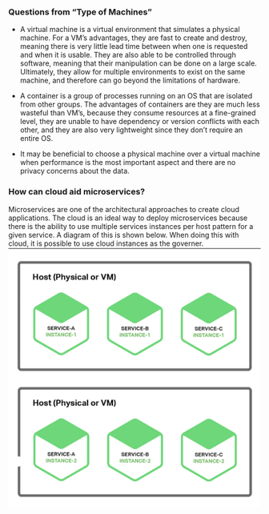 ### Questions from “Type of Machines” 
- A virtual machine is a virtual environment that simulates a physical machine. For a VM’s advantages, they are fast to create and 
destroy, meaning there is very little lead time between when one is requested and when it is usable. They are also able to be controlled
through software, meaning that their manipulation can be done on a large scale. Ultimately, they allow for multiple environments to 
exist on the same machine, and therefore can go beyond the limitations of hardware. 

- A container is a group of processes running on an OS that are isolated from other groups. The advantages of containers are they are
much less wasteful than VM’s, because they consume resources at a fine-grained level, they are unable to have dependency or version 
conflicts with each other, and they are also very lightweight since they don’t require an entire OS.

- It may be beneficial to choose a physical machine over a virtual machine when performance is the most important aspect and there 
are no privacy concerns about the data. 

### How can cloud aid microservices?
Microservices are one of the architectural approaches to create cloud applications. The cloud is an ideal way to deploy microservices
because there is the ability to use multiple services instances per host pattern for a given service. A diagram of this is shown below. 
When doing this with cloud, it is possible to use cloud instances as the governer. 
![Pattern](images/Cloud.png)
